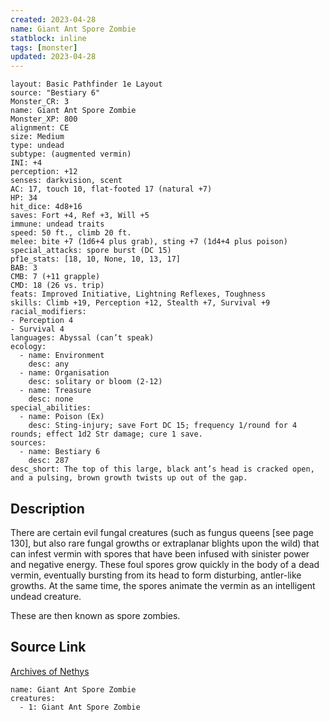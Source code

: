 ```yaml
---
created: 2023-04-28
name: Giant Ant Spore Zombie
statblock: inline
tags: [monster]
updated: 2023-04-28
---
```

```statblock
layout: Basic Pathfinder 1e Layout
source: "Bestiary 6"
Monster_CR: 3
name: Giant Ant Spore Zombie
Monster_XP: 800
alignment: CE
size: Medium
type: undead
subtype: (augmented vermin)
INI: +4
perception: +12
senses: darkvision, scent
AC: 17, touch 10, flat-footed 17 (natural +7)
HP: 34
hit_dice: 4d8+16
saves: Fort +4, Ref +3, Will +5
immune: undead traits
speed: 50 ft., climb 20 ft.
melee: bite +7 (1d6+4 plus grab), sting +7 (1d4+4 plus poison)
special_attacks: spore burst (DC 15)
pf1e_stats: [18, 10, None, 10, 13, 17]
BAB: 3
CMB: 7 (+11 grapple)
CMD: 18 (26 vs. trip)
feats: Improved Initiative, Lightning Reflexes, Toughness
skills: Climb +19, Perception +12, Stealth +7, Survival +9
racial_modifiers:
- Perception 4
- Survival 4
languages: Abyssal (can’t speak)
ecology:
  - name: Environment
    desc: any
  - name: Organisation
    desc: solitary or bloom (2-12)
  - name: Treasure
    desc: none
special_abilities:
  - name: Poison (Ex)
    desc: Sting-injury; save Fort DC 15; frequency 1/round for 4 rounds; effect 1d2 Str damage; cure 1 save.
sources:
  - name: Bestiary 6
    desc: 287
desc_short: The top of this large, black ant’s head is cracked open, and a pulsing, brown growth twists up out of the gap.
```
## Description
There are certain evil fungal creatures (such as fungus queens [see page 130], but also rare fungal growths or extraplanar blights upon the wild) that can infest vermin with spores that have been infused with sinister power and negative energy. These foul spores grow quickly in the body of a dead vermin, eventually bursting from its head to form disturbing, antler-like growths. At the same time, the spores animate the vermin as an intelligent undead creature. 

These are then known as spore zombies.
## Source Link
[Archives of Nethys](https://aonprd.com/MonsterDisplay.aspx?ItemName=Giant%20Ant%20Spore%20Zombie)
```encounter-table
name: Giant Ant Spore Zombie
creatures:
  - 1: Giant Ant Spore Zombie
```
